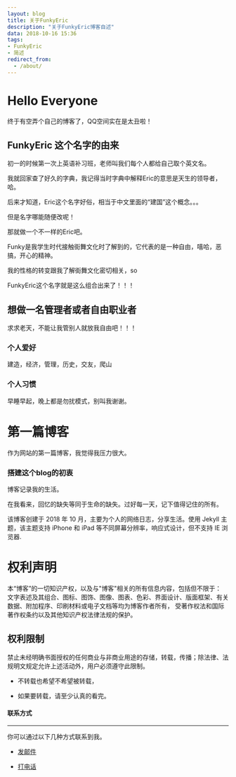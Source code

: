 ```yaml
---
layout: blog
title: 关于FunkyEric
description: "关于FunkyEric博客自述"
data: 2018-10-16 15:36
tags: 
- FunkyEric
- 简述
redirect_from:
  - /about/
---
```


# Hello Everyone
 
终于有空弄个自己的博客了，QQ空间实在是太丑啦！


##  FunkyEric  这个名字的由来
 
初一的时候第一次上英语补习班，老师叫我们每个人都给自己取个英文名。

我就回家查了好久的字典，我记得当时字典中解释Eric的意思是天生的领导者，哈。

后来才知道，Eric这个名字好俗，相当于中文里面的“建国”这个概念。。。

但是名字哪能随便改呢！ 

那就做一个不一样的Eric吧。

Funky是我学生时代接触街舞文化时了解到的，它代表的是一种自由，嘻哈，恶搞，开心的精神。

我的性格的转变跟我了解街舞文化密切相关，so

FunkyEric这个名字就是这么组合出来了！！！
 


## 想做一名管理者或者自由职业者

求求老天，不能让我管别人就放我自由吧！！！


### 个人爱好

 建造，经济，管理，历史，交友，爬山
 


### 个人习惯
 
早睡早起，晚上都是勿扰模式，别叫我谢谢。
 
 
# 第一篇博客
 
作为网站的第一篇博客，我觉得我压力很大。


 
### 搭建这个blog的初衷
 
博客记录我的生活。

在我看来，回忆的缺失等同于生命的缺失。过好每一天，记下值得记住的所有。

该博客创建于 2018 年 10 月，主要为个人的网络日志，分享生活。使用  Jekyll 主题，该主题支持 iPhone 和 iPad 等不同屏幕分辨率，响应式设计，但不支持 IE 浏览器.



# 权利声明
 
本“博客”的一切知识产权，以及与"博客"相关的所有信息内容，包括但不限于： 文字表述及其组合、图标、图饰、图像、图表、色彩、界面设计、版面框架、有关数据、附加程序、印刷材料或电子文档等均为博客作者所有， 受著作权法和国际著作权条约以及其他知识产权法律法规的保护。

## 权利限制
 
禁止未经明确书面授权的任何商业与非商业用途的存储，转载，传播；除法律、法规明文规定允许上述活动外，用户必须遵守此限制。
 
* 不转载也希望不希望被转载，
 
* 如果要转载，请至少认真的看完。
 



#### 联系方式
******
 
你可以通过以下几种方式联系到我。
 
* [发邮件](gouzhun247@163.com)
 
* [打电话](拨通110询问最帅的人的地址即可)
